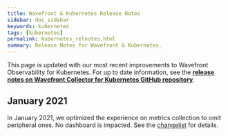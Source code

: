 ```yaml
---
title: Wavefront & Kubernetes Release Notes
sidebar: doc_sidebar
keywords: kubernetes
tags: [kubernetes]
permalink: kubernetes_relnotes.html
summary: Release Notes for Wavefront & Kubernetes.
---
```

This page is updated with our most recent improvements to Wavefront Observability for Kubernetes. For up to date information, see the **[release notes on Wavefront Collector for Kubernetes GitHub repository](https://github.com/wavefrontHQ/wavefront-collector-for-kubernetes/releases)**. 

## January 2021

In January 2021, we optimized the experience on metrics collection to omit peripheral ones. No dashboard is impacted. See the [changelist](https://github.com/wavefrontHQ/wavefront-collector-for-kubernetes/commit/2e9ee11ad4bb3b92f873fb062773312f75b9cd8c) for details. 

